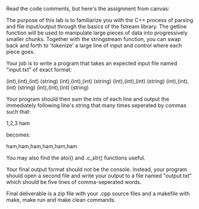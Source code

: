 Read the code comments, but here's the assignment from canvas:

The purpose of this lab is to familiarize you with the C++ process of parsing and file input/output through the basics of the fstream library. The getline function will be used to manipulate large pieces of data into progressively smaller chunks. Together with the stringstream function, you can swap back and forth to 'tokenize' a large line of input and control where each piece goes.

Your job is to write a program that takes an expected input file named "input.txt" of exact format:

(int),(int),(int)
(string)
(int),(int),(int)
(string)
(int),(int),(int)
(string)
(int),(int),(int)
(string)
(int),(int),(int)
(string)

Your program should then sum the ints of each line and output the immediately following line's string that many times seperated by commas such that:

1,2,3
ham

becomes:

ham,ham,ham,ham,ham,ham

You may also find the atoi() and .c_str() functions useful.

Your final output format should not be the console. Instead, your program should open a second file and write your output to a file named "output.txt" which should be five lines of comma-seperated words.

Final deliverable is a zip file with your .cpp source files and a makefile with make, make run and make clean commands. 

